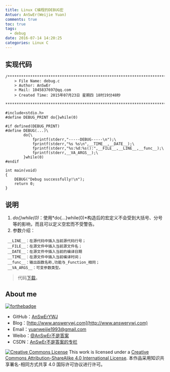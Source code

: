 ```yaml
---
title: Linux C编程的DEBUG宏
Antuor: AnSwEr(Weijie Yuan)
comments: true
toc: true
tags:
  - debug
date: 2016-07-14 14:20:25
categories: Linux C
---
```


## 实现代码
```
/*************************************************************************
	> File Name: debug.c
	> Author: AnSwEr
	> Mail: 1045837697@qq.com
	> Created Time: 2015年07月23日 星期四 18时19分48秒
 ************************************************************************/

#include<stdio.h>
#define DEBUG_PRINT do{}while(0)

#if defined(DEBUG_PRINT)
#define DEBUG(...)\
        do{\
            fprintf(stderr,"-----DEBUG-----\n");\
            fprintf(stderr,"%s %s\n",__TIME__,__DATE__);\
            fprintf(stderr,"%s:%d:%s():",__FILE__,__LINE__,__func__);\
            fprintf(stderr,__VA_ARGS__);\
        }while(0)
#endif

int main(void)
{
    DEBUG("Debug successfully!\n");
    return 0;
}
```

## 说明
1. *do{}while(0)*：使用*do{...}while(0)*构造后的宏定义不会受到大括号、分号等的影响，而且可以定义空宏而不受警告。
2. 参数介绍：
```
 __LINE__：在源代码中插入当前源代码行号；
 __FILE__：在源文件中插入当前源文件名；
 __DATE__：在源文件中插入当前的编译日期
 __TIME__：在源文件中插入当前编译时间；
 __func__：输出函数名称,功能与_Function_相同；
 __VA_ARGS__：可变参数类型。
```


> 代码[下载](https://github.com/AnSwErYWJ/DogFood/blob/master/C/debug.c)。

## About me
[![forthebadge](http://forthebadge.com/images/badges/ages-20-30.svg)](http://forthebadge.com)
- GitHub：[AnSwErYWJ](https://github.com/AnSwErYWJ)
- Blog：[http://www.answerywj.com](http://www.answerywj.com)
- Email：[yuanweijie1993@gmail.com](https://mail.google.com)
- Weibo：[@AnSwEr不是答案](http://weibo.com/1783591593)
- CSDN：[AnSwEr不是答案的专栏](http://blog.csdn.net/u011192270)

<a rel="license" href="http://creativecommons.org/licenses/by-sa/4.0/"><img alt="Creative Commons License" style="border-width:0" src="https://i.creativecommons.org/l/by-sa/4.0/88x31.png" /></a> This work is licensed under a <a rel="license" href="http://creativecommons.org/licenses/by-sa/4.0/">Creative Commons Attribution-ShareAlike 4.0 International License</a>.
本作品采用知识共享署名-相同方式共享 4.0 国际许可协议进行许可。







